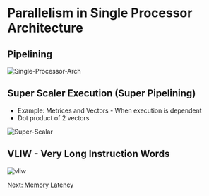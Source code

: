 # Parallelism in Single Processor Architecture

## Pipelining

![Single-Processor-Arch](https://github.com/user-attachments/assets/6361f3b8-e4d5-475b-9ac5-9902bb290170)

## Super Scaler Execution (Super Pipelining)

* Example: Metrices and Vectors - When execution is dependent
* Dot product of 2 vectors

![Super-Scalar](https://github.com/user-attachments/assets/f03cef01-f3d9-4e75-97f4-6af1a918f2b4)

## VLIW - Very Long Instruction Words

 ![vliw](https://github.com/user-attachments/assets/abdb23b3-6be4-4073-b607-af2ecbacafd3)

 [Next: Memory Latency](./4-memory-latency.md)
